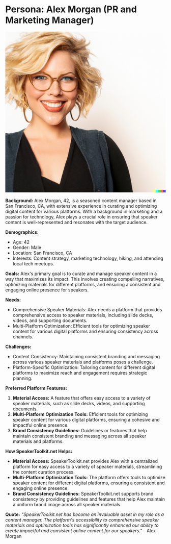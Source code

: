 # Persona: Alex Morgan (PR and Marketing Manager)

![Alex Morgan](images/alex-morgan.png)

**Background:**
Alex Morgan, 42, is a seasoned content manager based in San Francisco, CA, with extensive experience in curating and optimizing digital content for various platforms. With a background in marketing and a passion for technology, Alex plays a crucial role in ensuring that speaker content is well-represented and resonates with the target audience.

**Demographics:**
- Age: 42
- Gender: Male
- Location: San Francisco, CA
- Interests: Content strategy, marketing technology, hiking, and attending local tech meetups.

**Goals:**
Alex's primary goal is to curate and manage speaker content in a way that maximizes its impact. This involves creating compelling narratives, optimizing materials for different platforms, and ensuring a consistent and engaging online presence for speakers.

**Needs:**
- Comprehensive Speaker Materials: Alex needs a platform that provides comprehensive access to speaker materials, including slide decks, videos, and supporting documents.
- Multi-Platform Optimization: Efficient tools for optimizing speaker content for various digital platforms and ensuring consistency across channels.

**Challenges:**
- Content Consistency: Maintaining consistent branding and messaging across various speaker materials and platforms poses a challenge.
- Platform-Specific Optimization: Tailoring content for different digital platforms to maximize reach and engagement requires strategic planning.

**Preferred Platform Features:**
1. **Material Access:** A feature that offers easy access to a variety of speaker materials, such as slide decks, videos, and supporting documents.
2. **Multi-Platform Optimization Tools:** Efficient tools for optimizing speaker content for various digital platforms, ensuring a cohesive and impactful online presence.
3. **Brand Consistency Guidelines:** Guidelines or features that help maintain consistent branding and messaging across all speaker materials and platforms.

**How SpeakerToolkit.net Helps:**
- **Material Access:** SpeakerToolkit.net provides Alex with a centralized platform for easy access to a variety of speaker materials, streamlining the content curation process.
- **Multi-Platform Optimization Tools:** The platform offers tools to optimize speaker content for different digital platforms, ensuring a consistent and engaging online presence.
- **Brand Consistency Guidelines:** SpeakerToolkit.net supports brand consistency by providing guidelines and features that help Alex maintain a uniform brand image across all speaker materials.

**Quote:**
*"SpeakerToolkit.net has become an invaluable asset in my role as a content manager. The platform's accessibility to comprehensive speaker materials and optimization tools has significantly enhanced our ability to create impactful and consistent online content for our speakers."* - Alex Morgan
